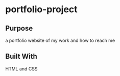 # portfolio-project

## Purpose
a portfolio website of my work and how to reach me

## Built With 
HTML and CSS

